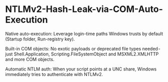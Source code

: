 # NTLMv2-Hash-Leak-via-COM-Auto-Execution

Native auto-execution: Leverage login-time paths Windows trusts by default (Startup folder, Run-registry key).

Built-in COM objects: No exotic payloads or deprecated file types needed - just Shell.Application, Scripting.FileSystemObject and MSXML2.XMLHTTP and more COM objects.

Automatic NTLM auth: When your script points at a UNC share, Windows immediately tries to authenticate with NTLMv2.
